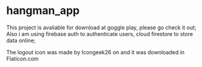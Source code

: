 # hangman_app

This project is avaliable for download at goggle play, please go check it out;
Also i am using firebase auth to authenticate users, cloud firestore to store data online;

The logout icon was made by Icongeek26 on and it was downloaded in Flaticon.com
